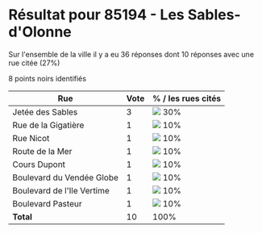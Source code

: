 # Résultat pour 85194 - Les Sables-d'Olonne

Sur l'ensemble de la ville il y a eu 36 réponses dont 10 réponses avec une rue citée (27%)

8 points noirs identifiés

| Rue | Vote | % / les rues cités|
|-----|------|-------------------|
| Jetée des Sables | 3 | <img src="../../img/bar_30.gif" />&nbsp;30%|
| Rue de la Gigatière | 1 | <img src="../../img/bar_10.gif" />&nbsp;10%|
| Rue Nicot | 1 | <img src="../../img/bar_10.gif" />&nbsp;10%|
| Route de la Mer | 1 | <img src="../../img/bar_10.gif" />&nbsp;10%|
| Cours Dupont | 1 | <img src="../../img/bar_10.gif" />&nbsp;10%|
| Boulevard du Vendée Globe | 1 | <img src="../../img/bar_10.gif" />&nbsp;10%|
| Boulevard de l'Ile Vertime | 1 | <img src="../../img/bar_10.gif" />&nbsp;10%|
| Boulevard Pasteur | 1 | <img src="../../img/bar_10.gif" />&nbsp;10%|
| **Total** | 10 | 100%|
